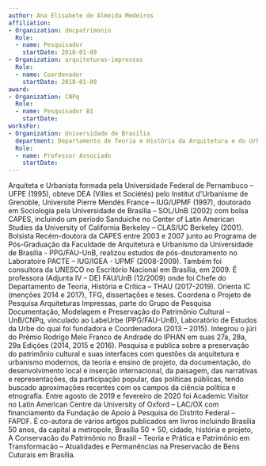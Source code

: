 ```yaml
---
author: Ana Elisabete de Almeida Medeiros
affiliation:
- Organization: dmcpatrimonio
  Role:
  - name: Pesquisador
    startDate: 2018-01-09
- Organization: arquiteturas-impressas
  Role:
  - name: Coordenador
    startDate: 2018-01-09
award:
- Organization: CNPq
  Role:
  - name: Pesquisador B1
    startDate:
worksFor:
- Organization: Universidade de Brasília
  department: Departamento de Teoria e História da Arquitetura e do Urbanismo
  Role:
  - name: Professor Associado
    startDate:
---
```


Arquiteta e Urbanista formada pela Universidade Federal de Pernambuco &ndash;
UFPE (1995), obteve DEA (Villes et Sociétés) pelo Institut d'Urbanisme
de Grenoble, Université Pierre Mendès France &ndash; IUG/UPMF (1997),
doutorado em Sociologia pela Universidade de Brasília &ndash; SOL/UnB (2002)
com bolsa CAPES, incluindo um período Sanduíche no Center of Latin
American Studies da University of California Berkeley &ndash; CLAS/UC
Berkeley (2001). Bolsista Recém-doutora da CAPES entre 2003 e 2007 junto ao
Programa de Pós-Graduação da Faculdade de Arquitetura e Urbanismo da
Universidade de Brasília - PPG/FAU-UnB, realizou estudos de
pós-doutoramento no Laboratoire PACTE &ndash; IUG/IGEA - UPMF (2008-2009).
Também foi consultora da UNESCO no Escritório Nacional em Brasília, em 2009.
É professora (Adjunta IV &ndash; DE) FAU/UnB (12/2009) onde foi Chefe do
Departamento de Teoria, História e Crítica &ndash; THAU (2017-2019). Orienta
IC (menções 2014 e 2017), TFG, dissertações e teses. Coordena o Projeto
de Pesquisa Arquiteturas Impressas, parte do Grupo de Pesquisa
Documentação, Modelagem e Preservação do Patrimônio Cultural &ndash; UnB/CNPq,
vinculado ao LabeUrbe (PPG/FAU-UnB), Laboratório de Estudos da Urbe do
qual foi fundadora e Coordenadora (2013 &ndash; 2015). Integrou o júri do
Prêmio Rodrigo Melo Franco de Andrade do IPHAN em suas 27a, 28a, 29a
Edições (2014, 2015 e 2016). Pesquisa e publica sobre a preservação do
patrimônio cultural e suas interfaces com questões da arquitetura e
urbanismo modernos, da teoria e ensino de projeto, da documentação, do
desenvolvimento local e inserção internacional, da paisagem, das
narrativas e representações, da participação popular, das políticas
públicas, tendo buscado aproximações recentes com os campos da ciência
política e etnografia. Entre agosto de 2019 e fevereiro de 2020 foi
Academic Visitor no Latin American Centre da University of Oxford &ndash;
LAC/OX com financiamento da Fundação de Apoio à Pesquisa do Distrito
Federal &ndash; FAPDF. É co-autora de vários artigos publicados em livros
incluindo Brasília 50 anos, da capital a metropole, Brasília 50 + 50,
cidade, história e projeto, A Conservacão do Patrimônio no Brasil &ndash;
Teoria e Prática e Patrimônio em Transformacão &ndash; Atualidades e
Permanências na Preservacão de Bens Cuturais em Brasília. 

